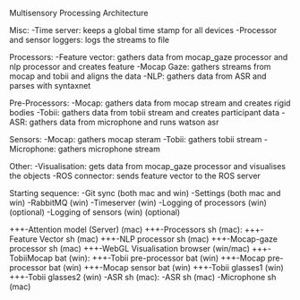 Multisensory Processing Architecture

Misc:
-Time server: keeps a global time stamp for all devices
-Processor and sensor loggers: logs the streams to file

Processors:
-Feature vector: gathers data from mocap_gaze processor and nlp processor and creates feature
-Mocap Gaze: gathers streams from mocap and tobii and aligns the data
-NLP: gathers data from ASR and parses with syntaxnet

Pre-Processors:
-Mocap: gathers data from mocap stream and creates rigid bodies
-Tobii: gathers data from tobii stream and creates participant data
-ASR: gathers data from microphone and runs watson asr

Sensors:
-Mocap: gathers mocap steram
-Tobii: gathers tobii stream
-Microphone: gathers microphone stream

Other:
-Visualisation: gets data from mocap_gaze processor and visualises the objects
-ROS connector: sends feature vector to the ROS server

Starting sequence:
-Git sync (both mac and win)
-Settings (both mac and win)
-RabbitMQ (win)
-Timeserver (win)
    -Logging of processors (win) (optional)
    -Logging of sensors (win) (optional)

+++-Attention model (Server) (mac)
+++-Processors sh (mac):
    +++-Feature Vector sh (mac)
    +++-NLP processor sh (mac)
    +++-Mocap-gaze processor sh (mac)
+++-WebGL Visualisation browser (win/mac)
+++-TobiiMocap bat (win):
    +++-Tobii pre-processor bat (win)
    +++-Mocap pre-processor bat (win)
    +++-Mocap sensor bat (win)
+++-Tobii glasses1 (win)
+++-Tobii glasses2 (win)
-ASR sh (mac):
    -ASR sh (mac)
    -Microphone sh (mac)
